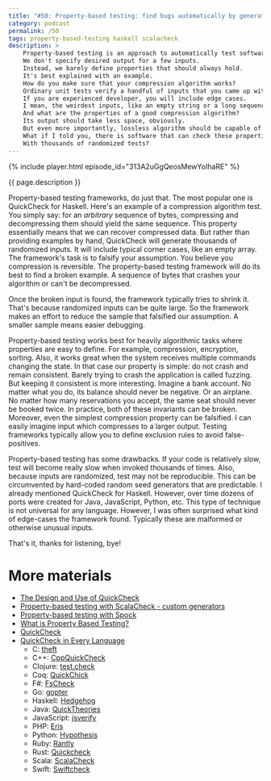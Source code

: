 ```yaml
---
title: "#50: Property-based testing: find bugs automatically by generating thousands of test cases"
category: podcast
permalink: /50
tags: property-based-testing haskell scalacheck
description: >
    Property-based testing is an approach to automatically test software against well-defined rules.
    We don't specify desired output for a few inputs.
    Instead, we barely define properties that should always hold.
    It's best explained with an example.
    How do you make sure that your compression algorithm works?
    Ordinary unit tests verify a handful of inputs that you came up with.
    If you are experienced developer, you will include edge cases.
    I mean, the weirdest inputs, like an empty string or a long sequence of the same character.
    And what are the properties of a good compression algorithm?
    Its output should take less space, obviously.
    But even more importantly, lossless algorithm should be capable of decompression.
    What if I told you, there is software that can check these properties automatically?
    With thousands of randomized tests?
---
```


{% include player.html episode_id="313A2uGgQeosMewYoIhaRE" %}

{{ page.description }}

Property-based testing frameworks, do just that.
The most popular one is QuickCheck for Haskell.
Here's an example of a compression algorithm test.
You simply say: for an _arbitrary_ sequence of bytes, compressing and decompressing them should yield the same sequence.
This property essentially means that we can recover compressed data.
But rather than providing examples by hand, QuickCheck will generate thousands of randomized inputs.
It will include typical corner cases, like an empty array.
The framework's task is to falsify your assumption.
You believe you compression is reversible.
The property-based testing framework will do its best to find a broken example.
A sequence of bytes that crashes your algorithm or can't be decompressed.

Once the broken input is found, the framework typically tries to shrink it.
That's because randomized inputs can be quite large.
So the framework makes an effort to reduce the sample that falsified our assumption.
A smaller sample means easier debugging.

Property-based testing works best for heavily algorithmic tasks where properties are easy to define.
For example, compression, encryption, sorting.
Also, it works great when the system receives multiple commands changing the state.
In that case our property is simple: do not crash and remain consistent.
Barely trying to crash the application is called fuzzing.
But keeping it consistent is more interesting.
Imagine a bank account.
No matter what you do, its balance should never be negative.
Or an airplane.
No matter how many reservations you accept, the same seat should never be booked twice.
In practice, both of these invariants can be broken.
Moreover, even the simplest compression property can be falsified.
I can easily imagine input which compresses to a larger output.
Testing frameworks typically allow you to define exclusion rules to avoid false-positives.

Property-based testing has some drawbacks.
If your code is relatively slow, test will become really slow when invoked thousands of times.
Also, because inputs are randomized, test may not be reproducible.
This can be circumvented by hard-coded random seed generators that are predictable.
I already mentioned QuickCheck for Haskell.
However, over time dozens of ports were created for Java, JavaScript, Python, etc.
This type of technique is not universal for any language.
However, I was often surprised what kind of edge-cases the framework found.
Typically these are malformed or otherwise unusual inputs.

That's it, thanks for listening, bye!


# More materials

* [The Design and Use of QuickCheck](https://begriffs.com/posts/2017-01-14-design-use-quickcheck.html)
* [Property-based testing with ScalaCheck - custom generators](/2014/09/property-based-testing-with-scalacheck.html)
* [Property-based testing with Spock](https://nurkiewicz.com/2014/09/property-based-testing-with-spock.html)
* [What is Property Based Testing?](https://hypothesis.works/articles/what-is-property-based-testing/)
* [QuickCheck](https://en.wikipedia.org/wiki/QuickCheck)
* [QuickCheck in Every Language](https://hypothesis.works/articles/quickcheck-in-every-language/)
    * C: [theft](https://github.com/silentbicycle/theft)
    * C++: [CppQuickCheck](https://github.com/grogers0/CppQuickCheck)
    * Clojure: [test.check](https://github.com/clojure/test.check)
    * Coq: [QuickChick](https://github.com/QuickChick/QuickChick)
    * F#: [FsCheck](https://github.com/fscheck/FsCheck)
    * Go: [gopter](https://github.com/leanovate/gopter)
    * Haskell: [Hedgehog](https://hackage.haskell.org/package/hedgehog)
    * Java: [QuickTheories](https://github.com/NCR-CoDE/QuickTheories)
    * JavaScript: [jsverify](https://github.com/jsverify/jsverify)
    * PHP: [Eris](https://github.com/giorgiosironi/eris)
    * Python: [Hypothesis](https://hypothesis.works)
    * Ruby: [Rantly](https://github.com/abargnesi/rantly)
    * Rust: [Quickcheck](https://github.com/BurntSushi/quickcheck)
    * Scala: [ScalaCheck](https://www.scalacheck.org/)
    * Swift: [Swiftcheck](https://github.com/typelift/SwiftCheck)

